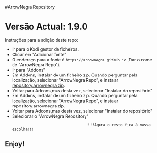 #ArrowNegra Repository
# Versão Actual: 1.9.0

Instruções para a adição deste repo:


<p align="left">
  <ul>
    <li>Ir para o Kodi gestor de ficheiros.</li>
    <li>Clicar em "Adicionar fonte"</li>
    <li>O endereço para a fonte é <code>https://arrownegra.github.io</code> (Dar o nome de "ArrowNegra Repo").</li>
    <li>Ir para "Addons"</li>
    <li>Em Addons, instalar de um ficheiro zip. Quando perguntar pela localização, selecionar "ArrowNegra Repo", e instalar <a href="repository.arrownegra-1.9.0.zip">repository.arrownegra.zip</a>.</li>
    <li>Voltar para Addons,mas desta vez, selecionar "Instalar do repositório"</li>
    <li>Em Addons, instalar de um ficheiro zip. Quando perguntar pela localização, selecionar "ArrowNegra Repo", e instalar repository.arrownegra.zip</a>.</li>
    <li>Voltar para Addons,mas desta vez, selecionar "Instalar do repositório"</li>
    <li>Selecionar o "ArrowNegra Repository"</li>
    
    
                                       !!!Agora o resto fica á vossa escolha!!!
  </ul>
</p>

## Enjoy!
